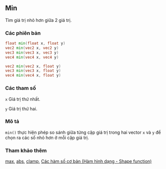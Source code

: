 ## Min
Tìm giá trị nhỏ hơn giữa 2 giá trị.

### Các phiên bản
```glsl
float min(float x, float y)  
vec2 min(vec2 x, vec2 y)  
vec3 min(vec3 x, vec3 y)  
vec4 min(vec4 x, vec4 y)

vec2 min(vec2 x, float y)  
vec3 min(vec3 x, float y)  
vec4 min(vec4 x, float y)
```

### Các tham số
```x``` Giá trị thứ nhất.

```y``` Giá trị thứ hai.

### Mô tả
```min()``` thực hiện phép so sánh giữa từng cặp giá trị trong hai vector ```x``` và ```y``` để chọn ra các số nhỏ hơn ở mỗi cặp giá trị.

<div class="simpleFunction" data="y = min(x,0.5); "></div>

### Tham khảo thêm
[max](/glossary/?lan=vi&search=max), [abs](/glossary/?lan=vi&search=abs), [clamp](/glossary/?lan=vi&search=clamp), [Các hàm số cơ bản (Hàm hình dạng - Shape function)](/05/?lan=vi)
